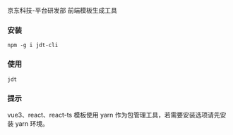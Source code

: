 京东科技-平台研发部 前端模板生成工具

### 安装

```
npm -g i jdt-cli
```

### 使用

```
jdt
```

### 提示

vue3、react、react-ts 模板使用 yarn 作为包管理工具，若需要安装选项请先安装 yarn 环境。
